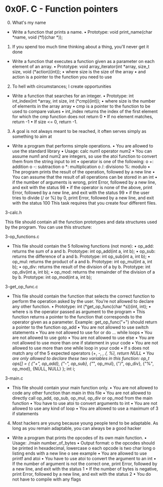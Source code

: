 # 0x0F. C - Function pointers
0. What's my name
- Write a function that prints a name.
• Prototype: void print_name(char *name, void (*f)(char *));

1. If you spend too much time thinking about a thing, you'll never get it done
- Write a function that executes a function given as a parameter on each element of an array. • Prototype: void array_iterator(int *array, size_t size, void (*action)(int)); • where size is the size of the array • and action is a pointer to the function you need to use

2. To hell with circumstances; I create opportunities
- Write a function that searches for an integer. • Prototype: int int_index(int *array, int size, int (*cmp)(int)); • where size is the number of elements in the array array • cmp is a pointer to the function to be used to compare values • int_index returns the index of the first element for which the cmp function does not return 0 • If no element matches, return -1 • If size <= 0, return -1.

3. A goal is not always meant to be reached, it often serves simply as something to aim at
- Write a program that performs simple operations. • You are allowed to use the standard library
• Usage: calc num1 operator num2
• You can assume num1 and num2 are integers, so use the atoi function to convert them from the string input to int
• operator is one of the following: o +: addition o -: subtraction o *: multiplication o /: divisiono %: modulo
• The program prints the result of the operation, followed by a new line
• You can assume that the result of all operations can be stored in an int
• if the number of arguments is wrong, print Error, followed by a new line, and exit with the status 98
• if the operator is none of the above, print Error, followed by a new line, and exit with the status 99
• if the user tries to divide (/ or %) by 0, print Error, followed by a new line, and exit with the status 100 This task requires that you create four different files.

3-calc.h

This file should contain all the function prototypes and data structures used by the program. You can use this structure:

3-op_functions.c

- This file should contain the 5 following functions (not more):
• op_add: returns the sum of a and b. Prototype: int op_add(int a, int b);
• op_sub: returns the difference of a and b. Prototype: int op_sub(int a, int b);
• op_mul: returns the product of a and b. Prototype: int op_mul(int a, int b);
• op_div: returns the result of the division of a by b. Prototype: int op_div(int a, int b);
• op_mod: returns the remainder of the division of a by b. Prototype: int op_mod(int a, int b);

3-get_op_func.c

- This file should contain the function that selects the correct function to perform the operation asked by the user. You’re not allowed to declare any other function.
• Prototype: int (*get_op_func(char *s))(int, int);
• where s is the operator passed as argument to the program
• This function returns a pointer to the function that corresponds to the operator given as a parameter. Example: get_op_func("+") should return a pointer to the function op_add
• You are not allowed to use switch statements
• You are not allowed to use for or do ... while loops
• You are not allowed to use goto • You are not allowed to use else
• You are not allowed to use more than one if statement in your code
• You are not allowed to use more than one while loop in your code
• If s does not match any of the 5 expected operators (+, -, *, /, %), return NULL
• You are only allowed to declare these two variables in this function:
op_t ops[] = {
{"+", op_add},
{"-", op_sub},
{"*", op_mul},
{"/", op_div},
{"%", op_mod},
{NULL, NULL}
};
int i;

3-main.c
- This file should contain your main function only.
• You are not allowed to code any other function than main in this file
• You are not allowed to directly call op_add, op_sub, op_mul, op_div or op_mod from the main function
• You have to use atoi to convert arguments to int
• You are not allowed to use any kind of loop
• You are allowed to use a maximum of 3 if statements

4. Most hackers are young because young people tend to be adaptable. As long as you remain adaptable, you can always be a good hacker
- Write a program that prints the opcodes of its own main function.
• Usage: ./main number_of_bytes
• Output format: o the opcodes should be printed in hexadecimal, lowercase o each opcode is two char long o listing ends with a new line o see example
• You are allowed to use printf and atoi
• You have to use atoi to convert the argument to an int
• If the number of argument is not the correct one, print Error, followed by a new line, and exit with the status 1
• If the number of bytes is negative, print Error, followed by a new line, and exit with the status 2
• You do not have to compile with any flags

